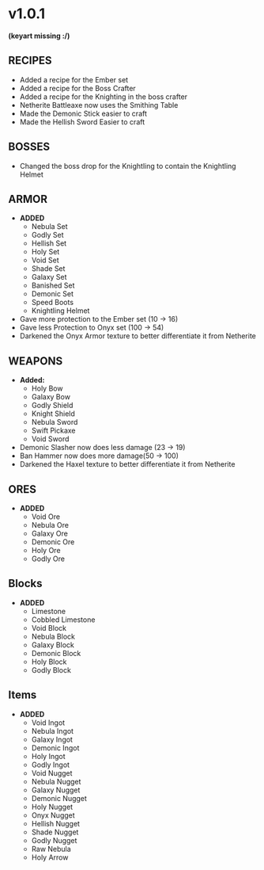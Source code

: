# v1.0.1

**(keyart missing :/)**

## **RECIPES**

* Added a recipe for the Ember set
* Added a recipe for the Boss Crafter
* Added a recipe for the Knighting in the boss crafter
* Netherite Battleaxe now uses the Smithing Table
* Made the Demonic Stick easier to craft
* Made the Hellish Sword Easier to craft

## **BOSSES**

* Changed the boss drop for the Knightling to contain the Knightling Helmet &#x20;

## **ARMOR**

* **ADDED**
  * Nebula Set
  * Godly Set
  * Hellish Set
  * Holy Set
  * Void Set
  * Shade Set
  * Galaxy Set
  * Banished Set
  * Demonic Set
  * Speed Boots
  * Knightling Helmet&#x20;
* Gave more protection to the Ember set (10 -> 16)
* Gave less Protection to Onyx set (100 -> 54)
* Darkened the Onyx Armor texture to better differentiate it from Netherite

## **WEAPONS**

* **Added:**
  * Holy Bow
  * Galaxy Bow
  * Godly Shield
  * Knight Shield
  * Nebula Sword
  * Swift Pickaxe
  * Void Sword
* Demonic Slasher now does less damage (23 -> 19)
* Ban Hammer now does more damage(50 -> 100)
* Darkened the Haxel texture to better differentiate it from Netherite&#x20;

## **ORES**&#x20;

* **ADDED**
  * Void Ore
  * Nebula Ore
  * Galaxy Ore
  * Demonic Ore
  * Holy Ore
  * Godly Ore

## **Blocks**

* **ADDED**
  * Limestone
  * Cobbled Limestone
  * Void Block
  * Nebula Block
  * Galaxy Block
  * Demonic Block
  * Holy Block
  * Godly Block

## **Items**

* **ADDED**
  * Void Ingot
  * Nebula Ingot
  * Galaxy Ingot
  * Demonic Ingot
  * Holy Ingot
  * Godly Ingot
  * Void Nugget
  * Nebula Nugget
  * Galaxy Nugget
  * Demonic Nugget
  * Holy Nugget
  * Onyx Nugget
  * Hellish Nugget
  * Shade Nugget
  * Godly Nugget
  * Raw Nebula
  * Holy Arrow
